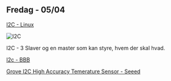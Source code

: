 ## Fredag - 05/04

[I2C - Linux](https://mars.merhot.dk/w/index.php/I2C_Linux)

![I2C](/H5-MAGS/beagleboard/Fredag-Uge1/600px-I2C-SMBus_simple.png)


I2C - 3 Slaver og en master som kan styre, hvem der skal hvad. 

[I2c - BBB](https://mars.merhot.dk/w/index.php/Beaglebone_black_i2c)

[Grove I2C High Accuracy Temerature Sensor - Seeed](https://mars.merhot.dk/w/index.php/Grove_I2C_High_Accuracy_Temerature_Sensor_-_Seeed)

